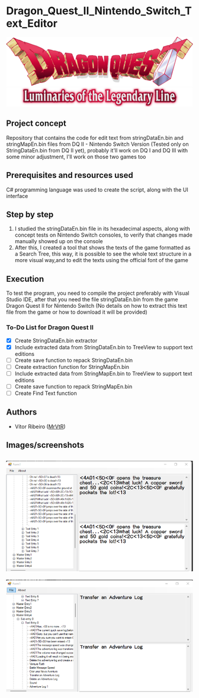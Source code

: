 # Dragon_Quest_II_Nintendo_Switch_Text_Editor

![Title](https://github.com/MrVtR/Dragon_Quest_II_Nintendo_Switch_Text_Editor/blob/main/images/title_1.png)
![Subtitle](https://github.com/MrVtR/Dragon_Quest_II_Nintendo_Switch_Text_Editor/blob/main/images/subtitle1_en.png)

## Project concept
Repository that contains the code for edit text from stringDataEn.bin and stringMapEn.bin files from DQ II - Nintendo Switch Version (Tested only on StringDataEn.bin from DQ II yet), probably it'll work on DQ I and DQ III with some minor adjustment, I'll work on those two games too
  
## Prerequisites and resources used
C# programming language was used to create the script, along with the UI interface
  
## Step by step
1. I studied the stringDataEn.bin file in its hexadecimal aspects, along with concept tests on Nintendo Switch consoles, to verify that changes made manually showed up on the console
2. After this, I created a tool that shows the texts of the game formatted as a Search Tree, this way, it is possible to see the whole text structure in a more visual way,and to edit the texts using the official font of the game

## Execution
To test the program, you need to compile the project preferably with Visual Studio IDE, after that you need the file stringDataEn.bin from the game Dragon Quest II for Nintendo Switch (No details on how to extract this text file from the game or how to download it will be provided)

### To-Do List for Dragon Quest II
- [x] Create StringDataEn.bin extractor
- [x] Include extracted data from StringDataEn.bin to TreeView to support text editions
- [ ] Create save function to repack StringDataEn.bin
- [ ] Create extraction function for StringMapEn.bin
- [ ] Include extracted data from StringMapEn.bin to TreeView to support text editions
- [ ] Create save function to repack StringMapEn.bin
- [ ] Create Find Text function

## Authors
* Vítor Ribeiro ([MrVtR](https://github.com/MrVtR))

## Images/screenshots

![Imagem](https://github.com/MrVtR/Dragon_Quest_II_Nintendo_Switch_Text_Editor/blob/main/images/img.png)
---

![Imagem](https://github.com/MrVtR/Dragon_Quest_II_Nintendo_Switch_Text_Editor/blob/main/images/img2.png)

